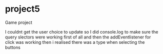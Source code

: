 # project5
Game project

I couldnt get the user choice to update so I did console.log to make sure the query slectors were working first of all and then the addEventlistener for click was working
then i realised there was a type when selecting the buttons